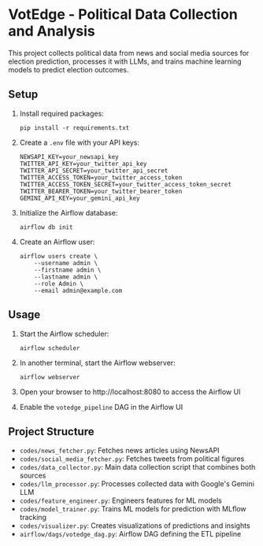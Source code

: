 # VotEdge - Political Data Collection and Analysis

This project collects political data from news and social media sources for election prediction, processes it with LLMs, and trains machine learning models to predict election outcomes.

## Setup

1. Install required packages:
   ```
   pip install -r requirements.txt
   ```

2. Create a `.env` file with your API keys:
   ```
   NEWSAPI_KEY=your_newsapi_key
   TWITTER_API_KEY=your_twitter_api_key
   TWITTER_API_SECRET=your_twitter_api_secret
   TWITTER_ACCESS_TOKEN=your_twitter_access_token
   TWITTER_ACCESS_TOKEN_SECRET=your_twitter_access_token_secret
   TWITTER_BEARER_TOKEN=your_twitter_bearer_token
   GEMINI_API_KEY=your_gemini_api_key
   ```

3. Initialize the Airflow database:
   ```
   airflow db init
   ```

4. Create an Airflow user:
   ```
   airflow users create \
       --username admin \
       --firstname admin \
       --lastname admin \
       --role Admin \
       --email admin@example.com
   ```

## Usage

1. Start the Airflow scheduler:
   ```
   airflow scheduler
   ```

2. In another terminal, start the Airflow webserver:
   ```
   airflow webserver
   ```

3. Open your browser to http://localhost:8080 to access the Airflow UI

4. Enable the `votedge_pipeline` DAG in the Airflow UI

## Project Structure

- `codes/news_fetcher.py`: Fetches news articles using NewsAPI
- `codes/social_media_fetcher.py`: Fetches tweets from political figures
- `codes/data_collector.py`: Main data collection script that combines both sources
- `codes/llm_processor.py`: Processes collected data with Google's Gemini LLM
- `codes/feature_engineer.py`: Engineers features for ML models
- `codes/model_trainer.py`: Trains ML models for prediction with MLflow tracking
- `codes/visualizer.py`: Creates visualizations of predictions and insights
- `airflow/dags/votedge_dag.py`: Airflow DAG defining the ETL pipeline